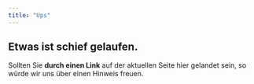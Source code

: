```yaml
---
title: "Ups"
---
```


## Etwas ist schief gelaufen.

Sollten Sie **durch einen Link** auf der aktuellen Seite hier gelandet sein, so würde wir uns über einen Hinweis freuen.


